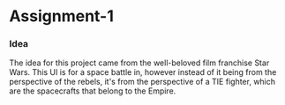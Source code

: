 # Assignment-1
### Idea
The idea for this project came from the well-beloved film franchise Star Wars. This UI is for a space battle in, however instead of it being from the perspective of the rebels, it's from the perspective of a TIE fighter, which are the spacecrafts that belong to the Empire.

